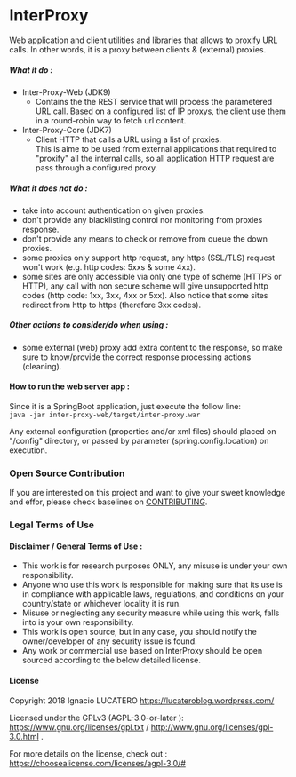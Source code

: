 # InterProxy

Web application and client utilities and libraries that allows to proxify URL calls. In other words, it is a proxy between clients & (external) proxies.

##### What it do :
 - Inter-Proxy-Web (JDK9)
   - Contains the the REST service that will process the parametered URL call.
     Based on a configured list of IP proxys, the client use them in a round-robin way to fetch url content.
 - Inter-Proxy-Core (JDK7)
   - Client HTTP that calls a URL using a list of proxies.  
     This is aime to be used from external applications that required to "proxify" all the internal calls, so all 
     application HTTP request are pass through a configured proxy.
   
##### What it does not do :
  - take into account authentication on given proxies.
  - don't provide any blacklisting control nor monitoring from proxies response.
  - don't provide any means to check or remove from queue the down proxies.
  - some proxies only support http request, any https (SSL/TLS) request won't work (e.g. http codes: 5xxs & some 4xx).
  - some sites are only accessible via only one type of scheme (HTTPS or HTTP), any call with non secure scheme will give unsupported http codes (http code: 1xx, 3xx, 4xx or 5xx).
    Also notice that some sites redirect from http to https (therefore 3xx codes).

##### Other actions to consider/do when using :
  - some external (web) proxy add extra content to the response, so make sure to know/provide the correct response
    processing actions (cleaning).
    
    
#### How to run the web server app :
     
Since it is a SpringBoot application, just execute the follow line:  
`java -jar inter-proxy-web/target/inter-proxy.war`  

Any external configuration (properties and/or xml files) should placed on "/config" directory, or passed by parameter (spring.config.location) on execution.


### Open Source Contribution

If you are interested on this project and want to give your sweet knowledge and effor, please check baselines on
[CONTRIBUTING](CONTRIBUTING.md).


### Legal Terms of Use

#### Disclaimer / General Terms of Use : 
  - This work is for research purposes ONLY, any misuse is under your own responsibility.
  - Anyone who use this work is responsible for making sure that its use is in compliance with applicable laws, regulations, and conditions on your country/state or whichever locality it is run.
  - Misuse or neglecting any security measure while using this work, falls into is your own responsibility.
  - This work is open source, but in any case, you should notify the owner/developer of any security issue is found.
  - Any work or commercial use based on InterProxy should be open sourced according to the below detailed license.


#### License

Copyright 2018 Ignacio LUCATERO <https://lucateroblog.wordpress.com/>

Licensed under the GPLv3 (AGPL-3.0-or-later ): https://www.gnu.org/licenses/gpl.txt / http://www.gnu.org/licenses/gpl-3.0.html .

For more details on the license, check out : https://choosealicense.com/licenses/agpl-3.0/#